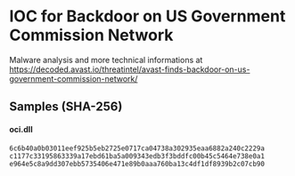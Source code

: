 # IOC for Backdoor on US Government Commission Network 

Malware analysis and more technical informations at <https://decoded.avast.io/threatintel/avast-finds-backdoor-on-us-government-commission-network/>


## Samples (SHA-256)
#### oci.dll
```
6c6b40a0b03011eef925b5eb2725e0717ca04738a302935eaa6882a240c2229a
c1177c33195863339a17ebd61ba5a009343edb3f3bddfc00b45c5464e738e0a1
e964e5c8a9dd307ebb5735406e471e89b0aaa760ba13c4df1df8939b2c07cb90
```

